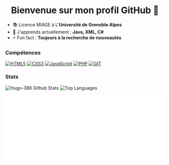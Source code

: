 <body>
<h1 align="center">Bienvenue sur mon profil GitHub 👋</h1>


- 📚 Licence MIAGE à L'**Université de Grenoble Alpes**
- 🌱 J'apprends actuellement : **Java, XML, C#**
- ⚡ Fun fact : **Toujours à la recherche de nouveautés**


### Compétences

<a href="https://developer.mozilla.org/fr/docs/Glossary/HTML5" target="_blank"><img src="https://cdn-icons-png.flaticon.com/512/732/732212.png" alt="HTML5" width="50" height="50"></a>
<a href="https://developer.mozilla.org/fr/docs/Web/CSS" target="_blank"><img src="https://upload.wikimedia.org/wikipedia/commons/thumb/6/62/CSS3_logo.svg/1200px-CSS3_logo.svg.png" alt="CSS3" width="50" height="50"></a>
<a href="https://developer.mozilla.org/fr/docs/Web/JavaScript" target="_blank"><img src="https://upload.wikimedia.org/wikipedia/commons/thumb/9/99/Unofficial_JavaScript_logo_2.svg/1200px-Unofficial_JavaScript_logo_2.svg.png" alt="JavaScript" width="50" height="50"></a>
<a href="https://www.php.net/" target="_blank"><img src="https://cdn-icons-png.flaticon.com/512/5968/5968332.png" alt="PHP" width="50" height="50"></a>
<a href="https://git-scm.com/" target="_blank"><img src="https://blog.lecacheur.com/wp-content/uploads/2014/10/git_logo.png" alt="GIT" width="50" height="50"></a>


### Stats

<img src="https://github-readme-stats.vercel.app/api?username=Hugo-388&show_icons=true&theme=github_dark" alt="Hugo-388 Github Stats">


<img src="https://github-readme-stats.vercel.app/api/top-langs/?username=Hugo-388&langs_count=10&theme=github_dark&hide_border=true&locale=en&custom_title=Top%20%Langage" alt="Top Languages" >

![Metrics](/metrics.plugin.isocalendar.svg)
